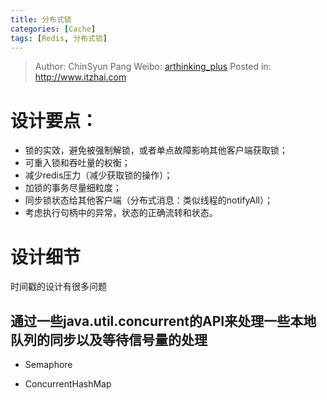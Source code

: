```yaml
---
title: 分布式锁
categories: [Cache]
tags: [Redis, 分布式锁]
---
```


> Author: ChinSyun Pang
> Weibo: [arthinking_plus](http://weibo.com/arthinkingplus)
> Posted in: http://www.itzhai.com

# 设计要点：

* 锁的实效，避免被强制解锁，或者单点故障影响其他客户端获取锁；
* 可重入锁和吞吐量的权衡；
* 减少redis压力（减少获取锁的操作）；
* 加锁的事务尽量细粒度；
* 同步锁状态给其他客户端（分布式消息：类似线程的notifyAll）；
* 考虑执行句柄中的异常，状态的正确流转和状态。

# 设计细节

时间戳的设计有很多问题

## 通过一些java.util.concurrent的API来处理一些本地队列的同步以及等待信号量的处理

* Semaphore

* ConcurrentHashMap



